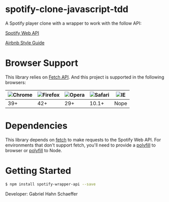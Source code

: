 # spotify-clone-javascript-tdd

A Spotify player clone with a wrapper to work with the follow API:

[Spotify Web API](https://developer.spotify.com/documentation/web-api/)

[Airbnb Style Guide](https://github.com/airbnb/javascript)

# Browser Support

This library relies on [Fetch API](https://fetch.spec.whatwg.org/). And this project is supported in the following browsers:

![Chrome](https://cloud.githubusercontent.com/assets/398893/3528328/23bc7bc4-078e-11e4-8752-ba2809bf5cce.png) | ![Firefox](https://cloud.githubusercontent.com/assets/398893/3528329/26283ab0-078e-11e4-84d4-db2cf1009953.png) | ![Opera](https://cloud.githubusercontent.com/assets/398893/3528330/27ec9fa8-078e-11e4-95cb-709fd11dac16.png) | ![Safari](https://cloud.githubusercontent.com/assets/398893/3528331/29df8618-078e-11e4-8e3e-ed8ac738693f.png) | ![IE](https://cloud.githubusercontent.com/assets/398893/3528325/20373e76-078e-11e4-8e3a-1cb86cf506f0.png) |
--- | --- | --- | --- | --- |
39+ | 42+ | 29+ | 10.1+ | Nope |

# Dependencies

This library depends on [fetch](https://fetch.spec.whatwg.org/) to make requests to the Spotify Web API. For environments that don't support fetch, you'll need to provide a [polyfill](https://github.com/github/fetch) to browser or [polyfill](https://github.com/bitinn/node-fetch) to Node.

# Getting Started

```sh
$ npm install spotify-wrapper-api --save
```

Developer: Gabriel Hahn Schaeffer
